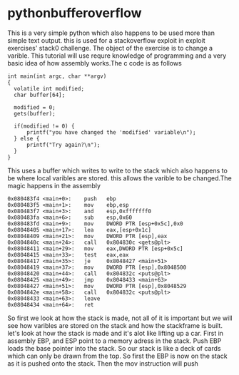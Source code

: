 # pythonbufferoverflow

This is a very simple python which also happens to be used more than simple text output. this is used for a stackoverflow exploit
in exploit exercises' stack0 challenge. The object of the exercise is to change a varible. This tutorial will use requre knowledge of programming and a very basic idea of how assembly works.The c code is as follows 
```
int main(int argc, char **argv)
{
  volatile int modified;
  char buffer[64];

  modified = 0;
  gets(buffer);

  if(modified != 0) {
      printf("you have changed the 'modified' variable\n");
  } else {
      printf("Try again?\n");
  }
}
```
This uses a buffer which writes to write to the stack which also happens to be where local varibles are stored. 
this allows the varible to be changed.The magic happens in the assembly 
```
0x080483f4 <main+0>:	push   ebp
0x080483f5 <main+1>:	mov    ebp,esp
0x080483f7 <main+3>:	and    esp,0xfffffff0
0x080483fa <main+6>:	sub    esp,0x60
0x080483fd <main+9>:	mov    DWORD PTR [esp+0x5c],0x0
0x08048405 <main+17>:	lea    eax,[esp+0x1c]
0x08048409 <main+21>:	mov    DWORD PTR [esp],eax
0x0804840c <main+24>:	call   0x804830c <gets@plt>
0x08048411 <main+29>:	mov    eax,DWORD PTR [esp+0x5c]
0x08048415 <main+33>:	test   eax,eax
0x08048417 <main+35>:	je     0x8048427 <main+51>
0x08048419 <main+37>:	mov    DWORD PTR [esp],0x8048500
0x08048420 <main+44>:	call   0x804832c <puts@plt>
0x08048425 <main+49>:	jmp    0x8048433 <main+63>
0x08048427 <main+51>:	mov    DWORD PTR [esp],0x8048529
0x0804842e <main+58>:	call   0x804832c <puts@plt>
0x08048433 <main+63>:	leave  
0x08048434 <main+64>:	ret   
```

So first we look at how the stack is made, not all of it is important but we will see how varibles are stored on the stack and how the stackframe is built.
let's look at how the stack is made and it's alot like lifting up a car. First in assembly EBP, and ESP point to a memory adress in the stack. 
Push EBP loads the base pointer into the stack. So our stack is like a deck of cards which can only be drawn from the top. 
So first the EBP is now on the stack as it is pushed onto the stack. Then the mov instruction will push 
